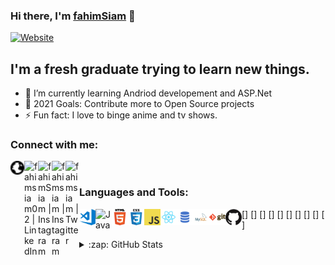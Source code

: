 ### Hi there, I'm [fahimSiam][linkedin] 👋

[![Website](https://img.shields.io/website?label=fahimsiam&style=for-the-badge&url=https%3A%2F%2Fcodestackr.com)](http://fahimsiam.epizy.com/)

## I'm a fresh graduate trying to learn new things.

- 🌱 I’m currently learning Andriod developement and ASP.Net
- 🥅 2021 Goals: Contribute more to Open Source projects
- ⚡ Fun fact: I love to binge anime and tv shows.

### Connect with me:

[<img align="left" alt="fahimsiam.epizy.com" width="22px" src="https://raw.githubusercontent.com/iconic/open-iconic/master/svg/globe.svg" />][website]
[<img align="left" alt="fahimsiam02 | LinkedIn" width="22px" src="https://cdn.jsdelivr.net/npm/simple-icons@v3/icons/linkedin.svg" />][linkedin]
[<img align="left" alt="fahimSiam | Instagram" width="22px" src="https://cdn.jsdelivr.net/npm/simple-icons@3.13.0/icons/facebook.svg"/>][facebook]
[<img align="left" alt="fahimsiam | Instagram" width="22px" src="https://cdn.jsdelivr.net/npm/simple-icons@v3/icons/instagram.svg" />][instagram]
[<img align="left" alt="fahimsiam | Twitter" width="22px" src="https://cdn.jsdelivr.net/npm/simple-icons@v3/icons/twitter.svg" />][twitter]


<br />

### Languages and Tools:

[<img align="left" alt="Visual Studio Code" width="26px" src="https://raw.githubusercontent.com/github/explore/80688e429a7d4ef2fca1e82350fe8e3517d3494d/topics/visual-studio-code/visual-studio-code.png" />]
[<img align="left" alt="Java" width="26px" src="https://cdn.jsdelivr.net/npm/simple-icons@3.13.0/icons/java.svg" />]
[<img align="left" alt="HTML5" width="26px" src="https://raw.githubusercontent.com/github/explore/80688e429a7d4ef2fca1e82350fe8e3517d3494d/topics/html/html.png" />]
[<img align="left" alt="CSS3" width="26px" src="https://raw.githubusercontent.com/github/explore/80688e429a7d4ef2fca1e82350fe8e3517d3494d/topics/css/css.png" />]
[<img align="left" alt="JavaScript" width="26px" src="https://raw.githubusercontent.com/github/explore/80688e429a7d4ef2fca1e82350fe8e3517d3494d/topics/javascript/javascript.png" />]
[<img align="left" alt="React" width="26px" src="https://raw.githubusercontent.com/github/explore/80688e429a7d4ef2fca1e82350fe8e3517d3494d/topics/react/react.png" />]
[<img align="left" alt="SQL" width="26px" src="https://raw.githubusercontent.com/github/explore/80688e429a7d4ef2fca1e82350fe8e3517d3494d/topics/sql/sql.png" />]
[<img align="left" alt="MySQL" width="26px" src="https://raw.githubusercontent.com/github/explore/80688e429a7d4ef2fca1e82350fe8e3517d3494d/topics/mysql/mysql.png" />]
[<img align="left" alt="Git" width="26px" src="https://raw.githubusercontent.com/github/explore/80688e429a7d4ef2fca1e82350fe8e3517d3494d/topics/git/git.png" />]
[<img align="left" alt="GitHub" width="26px" src="https://raw.githubusercontent.com/github/explore/78df643247d429f6cc873026c0622819ad797942/topics/github/github.png" />]

<details>
  <summary>:zap: GitHub Stats</summary>
  <img align="left" alt="Siam's Github Stats" src="https://github-readme-stats.vercel.app/api?username=fahimSiam"&show_icons=true&hide_border=true" />
</details>

[website]: http://fahimsiam.epizy.com/
[twitter]: https://twitter.com/fahimsiam02
[instagram]: https://www.instagram.com/fahimsiam2/
[linkedin]: https://www.linkedin.com/in/fahim-siam-02/
[facebook]: https://www.facebook.com/fahim.siam.5832/